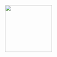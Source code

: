 <p align="center">
    <br>
    <br /><img src="https://kfhrostochek.ru/img/logo_kfhr.png" width="150"/><em><strong>
    <br>
<p>

